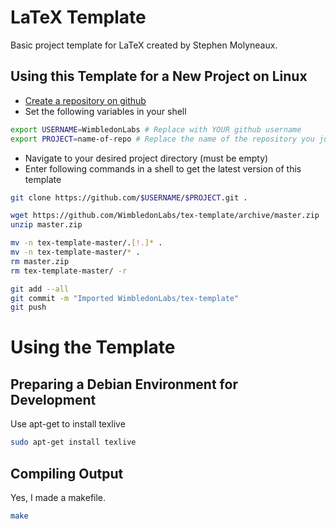 # LaTeX Template
Basic project template for LaTeX created by Stephen Molyneaux.

## Using this Template for a New Project on Linux
- [Create a repository on github](https://github.com/new)
- Set the following variables in your shell
```bash
export USERNAME=WimbledonLabs # Replace with YOUR github username
export PROJECT=name-of-repo # Replace the name of the repository you just created
```
- Navigate to your desired project directory (must be empty)
- Enter following commands in a shell to get the latest version of this template
```bash
git clone https://github.com/$USERNAME/$PROJECT.git .

wget https://github.com/WimbledonLabs/tex-template/archive/master.zip
unzip master.zip

mv -n tex-template-master/.[!.]* .
mv -n tex-template-master/* .
rm master.zip
rm tex-template-master/ -r

git add --all
git commit -m "Imported WimbledonLabs/tex-template"
git push
```

# Using the Template

## Preparing a Debian Environment for Development
Use apt-get to install texlive
```bash
sudo apt-get install texlive
```

## Compiling Output
Yes, I made a makefile.
```bash
make
```
